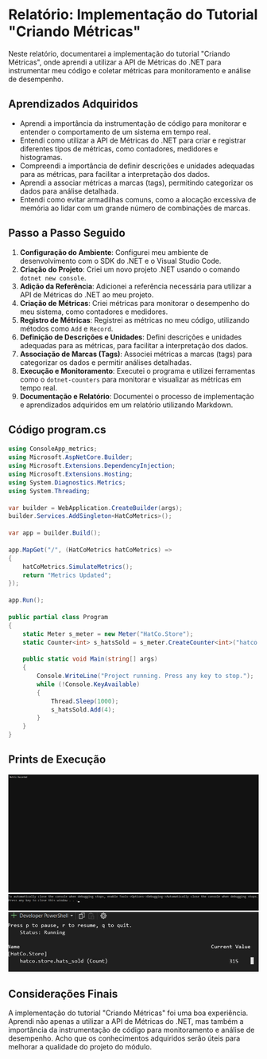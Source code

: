 # Relatório: Implementação do Tutorial "Criando Métricas"

Neste relatório, documentarei a implementação do tutorial "Criando Métricas", onde aprendi a utilizar a API de Métricas do .NET para instrumentar meu código e coletar métricas para monitoramento e análise de desempenho.

## Aprendizados Adquiridos

- Aprendi a importância da instrumentação de código para monitorar e entender o comportamento de um sistema em tempo real.
- Entendi como utilizar a API de Métricas do .NET para criar e registrar diferentes tipos de métricas, como contadores, medidores e histogramas.
- Compreendi a importância de definir descrições e unidades adequadas para as métricas, para facilitar a interpretação dos dados.
- Aprendi a associar métricas a marcas (tags), permitindo categorizar os dados para análise detalhada.
- Entendi como evitar armadilhas comuns, como a alocação excessiva de memória ao lidar com um grande número de combinações de marcas.

## Passo a Passo Seguido

1. **Configuração do Ambiente**: Configurei meu ambiente de desenvolvimento com o SDK do .NET e o Visual Studio Code.
2. **Criação do Projeto**: Criei um novo projeto .NET usando o comando `dotnet new console`.
3. **Adição da Referência**: Adicionei a referência necessária para utilizar a API de Métricas do .NET ao meu projeto.
4. **Criação de Métricas**: Criei métricas para monitorar o desempenho do meu sistema, como contadores e medidores.
5. **Registro de Métricas**: Registrei as métricas no meu código, utilizando métodos como `Add` e `Record`.
6. **Definição de Descrições e Unidades**: Defini descrições e unidades adequadas para as métricas, para facilitar a interpretação dos dados.
7. **Associação de Marcas (Tags)**: Associei métricas a marcas (tags) para categorizar os dados e permitir análises detalhadas.
8. **Execução e Monitoramento**: Executei o programa e utilizei ferramentas como o `dotnet-counters` para monitorar e visualizar as métricas em tempo real.
9. **Documentação e Relatório**: Documentei o processo de implementação e aprendizados adquiridos em um relatório utilizando Markdown.

## Código program.cs

```csharp
using ConsoleApp_metrics;
using Microsoft.AspNetCore.Builder;
using Microsoft.Extensions.DependencyInjection;
using Microsoft.Extensions.Hosting;
using System.Diagnostics.Metrics;
using System.Threading;

var builder = WebApplication.CreateBuilder(args);
builder.Services.AddSingleton<HatCoMetrics>();

var app = builder.Build();

app.MapGet("/", (HatCoMetrics hatCoMetrics) =>
{
    hatCoMetrics.SimulateMetrics();
    return "Metrics Updated";
});

app.Run();

public partial class Program
{
    static Meter s_meter = new Meter("HatCo.Store");
    static Counter<int> s_hatsSold = s_meter.CreateCounter<int>("hatco.store.hats_sold");

    public static void Main(string[] args)
    {
        Console.WriteLine("Project running. Press any key to stop.");
        while (!Console.KeyAvailable)
        {
            Thread.Sleep(1000);
            s_hatsSold.Add(4);
        }
    }
}

```

## Prints de Execução

![Execução localhost](./Assets/running_localhost.png)
![Execução terminal](./Assets/running_terminal.png)
![Métricas](./Assets/metricas_geradas.png)

## Considerações Finais

A implementação do tutorial "Criando Métricas" foi uma boa experiência. Aprendi não apenas a utilizar a API de Métricas do .NET, mas também a importância da instrumentação de código para monitoramento e análise de desempenho. Acho que os conhecimentos adquiridos serão úteis para melhorar a qualidade do projeto do módulo.
